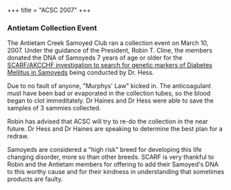 +++
title = "ACSC 2007"
+++

<div class="heading mb-small">
<h3>Antietam Collection Event</h3>
</div>

The Antietam Creek Samoyed Club ran a collection event on March 10, 2007. Under the guidance of the President, Robin T. Cline, the members donated the DNA of Samoyeds 7 years of age or older for the [SCARF/AKCCHF investigation to search for genetic markers of Diabetes Mellitus in Samoyeds](/research/current-research-studies/akcchf-grant-610) being conducted by Dr. Hess.

Due to no fault of anyone, "Murphys' Law" kicked in. The anticoagulant must have been bad or evaporated in the collection tubes, so the blood began to clot immeditately. Dr Haines and Dr Hess were able to save the samples of 3 sammies collected.

Robin has advised that ACSC will try to re-do the collection in the near future. Dr Hess and Dr Haines are speaking to determine the best plan for a redraw.

Samoyeds are considered a "high risk" breed for developing this life changing disorder, more so than other breeds. SCARF is very thankful to Robin and the Antietam members for offering to add their Samoyed's DNA to this worthy cause and for their kindness in understanding that sometimes products are faulty.
